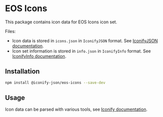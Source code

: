 # EOS Icons

This package contains icon data for EOS Icons icon set.

Files:

-   Icon data is stored in `icons.json` in `IconifyJSON` format. See [IconifyJSON documentation](https://docs.iconify.design/types/iconify-json.html).
-   Icon set information is stored in `info.json` in `IconifyInfo` format. See [IconifyInfo documentation](https://docs.iconify.design/types/iconify-info.html).

## Installation

```bash
npm install @iconify-json/eos-icons --save-dev
```

## Usage

Icon data can be parsed with various tools, see [Iconify documentation](https://docs.iconify.design/icons/json.html).
